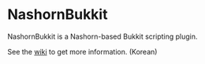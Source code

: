 # NashornBukkit
NashornBukkit is a Nashorn-based Bukkit scripting plugin.

See the [wiki](https://github.com/finalchild/NashornBukkit/wiki) to get more information. (Korean)
